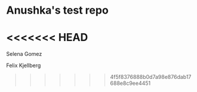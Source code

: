 # Anushka's test repo
<<<<<<< HEAD
=======
Selena
Gomez

Felix
Kjellberg
>>>>>>> 4f5f8376888b0d7a98e876dab17688e8c9ee4451
